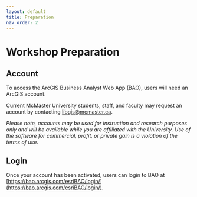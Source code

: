 ```yaml
---
layout: default
title: Preparation
nav_order: 2
---
```


<!-- Edit the content below for the workshop in question. Once you're ready to publish, remove the comment characters e.g. "<!--" at the start and end -->


# Workshop Preparation 

## Account 

To access the ArcGIS Business Analyst Web App (BAO), users will need an ArcGIS account.  

Current McMaster University students, staff, and faculty may request an account by contacting [libgis@mcmaster.ca](mailto:libgis@mcmaster.ca). 

*Please note, accounts may be used for instruction and research purposes only and will be available while you are affiliated with the University. Use of the software for commercial, profit, or private gain is a violation of the terms of use.*

## Login 

Once your account has been activated, users can login to BAO at [https://bao.arcgis.com/esriBAO/login/](https://bao.arcgis.com/esriBAO/login/).

